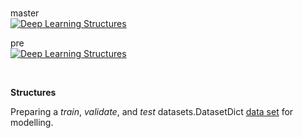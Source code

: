 <br>

master<br>
[![Deep Learning Structures](https://github.com/speculations/structures/actions/workflows/main.yml/badge.svg?branch=master)](https://github.com/speculations/structures/actions/workflows/main.yml)

pre<br>
[![Deep Learning Structures](https://github.com/speculations/structures/actions/workflows/main.yml/badge.svg?branch=pre)](https://github.com/speculations/structures/actions/workflows/main.yml)

<br>

**Structures**

Preparing a _train_, _validate_, and _test_ datasets.DatasetDict [data set](https://arxiv.org/abs/1910.00523) for modelling.

<br>
<br>

<br>
<br>

<br>
<br>

<br>
<br>
